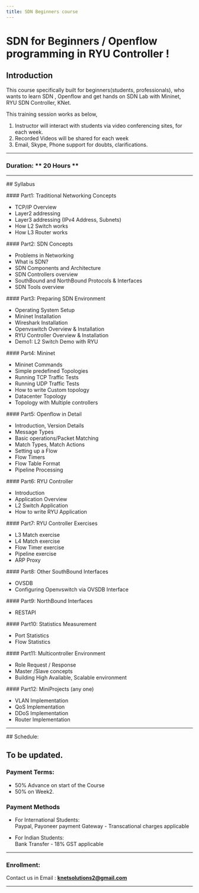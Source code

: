 ```yaml
---
title: SDN Beginners course
---
```


# SDN for Beginners / Openflow programming in RYU Controller !

## Introduction

This course specifically built for beginners(students, professionals), who wants to learn SDN , Openflow and get hands on SDN Lab with Mininet, RYU SDN Controller, KNet.   

This training session works as below,

1. Instructor will interact with students via video conferencing sites, for each week. 
2. Recorded Videos will be shared for each week
3. Email, Skype, Phone support for doubts, clarifications.

---

### Duration:  ** 20 Hours **

---

## Syllabus

#### Part1: Traditional Networking Concepts

* TCP/IP Overview
* Layer2 addressing
* Layer3 addressing (IPv4 Address, Subnets)
* How L2 Switch works
* How L3 Router works

#### Part2: SDN Concepts

* Problems in Networking
* What is SDN?
* SDN Components and Architecture 
* SDN Controllers overview
* SouthBound and NorthBound Protocols & Interfaces
* SDN Tools overview

#### Part3: Preparing SDN Environment

* Operating System Setup
* Mininet Installation
* Wireshark Installation
* Openvswitch Overview & Installation
* RYU Controller Overview & Installation
* Demo1: L2 Switch Demo with RYU

#### Part4: Mininet
* Mininet Commands
* Simple predefined Topologies
* Running TCP Traffic Tests
* Running UDP Traffic Tests
* How to write Custom topology
* Datacenter Topology
* Topology with Multiple controllers

#### Part5: Openflow in Detail
* Introduction, Version Details
* Message Types
* Basic operations/Packet Matching
* Match Types, Match Actions
* Setting up a Flow
* Flow Timers
* Flow Table Format
* Pipeline Processing

#### Part6: RYU Controller
* Introduction
* Application Overview
* L2 Switch Application
* How to write RYU Application

#### Part7: RYU Controller Exercises
* L3 Match exercise 
* L4 Match exercise
* Flow Timer exercise
* Pipeline exercise
* ARP Proxy

#### Part8: Other SouthBound Interfaces
* OVSDB
* Configuring Openvswitch via OVSDB Interface

#### Part9: NorthBound Interfaces
* RESTAPI

#### Part10: Statistics Measurement
* Port Statistics
* Flow Statistics

#### Part11: Multicontroller Environment
* Role Request / Response
* Master /Slave concepts
* Building High Available, Scalable environment


#### Part12: MiniProjects (any one)
* VLAN Implementation
* QoS Implementation
* DDoS Implementation
* Router Implementation

---

## Schedule:

To be updated.
---

### Payment Terms:  

* 50% Advance on start of the Course
* 50% on Week2.

###  Payment Methods 
* For International Students:  
   Paypal, Payoneer payment Gateway - Transcational charges applicable

* For Indian Students:  
   Bank Transfer - 18% GST applicable


---

### Enrollment:  

Contact us in Email : **knetsolutions2@gmail.com**

---
